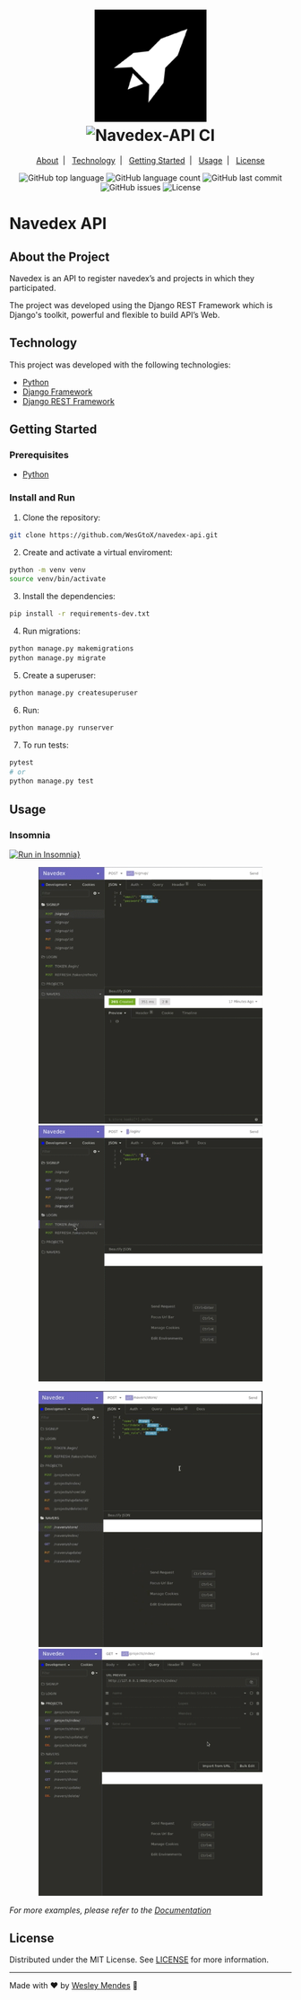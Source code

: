 <h1 align="center">
  <a href="https://github.com/WesGtoX/navedex-api">
    <img src=".github/logo.png" alt="Navedex API" title="Navedex API" width="200px">
  </a>
  <br />
  <img alt="Navedex-API CI" src="https://github.com/WesGtoX/navedex-api/workflows/Navedex-API%20CI/badge.svg" />
</h1>

<p align="center">
  <a href="#about-the-project">About</a>&nbsp;&nbsp;|&nbsp;&nbsp;
  <a href="#technology">Technology</a>&nbsp;&nbsp;|&nbsp;&nbsp;
  <a href="#getting-started">Getting Started</a>&nbsp;&nbsp;|&nbsp;&nbsp;
  <a href="#usage">Usage</a>&nbsp;&nbsp;|&nbsp;&nbsp;
  <a href="#license">License</a>
</p>

<p align="center">
  <img alt="GitHub top language" src="https://img.shields.io/github/languages/top/wesgtox/navedex-api?style=plastic" />
  <img alt="GitHub language count" src="https://img.shields.io/github/languages/count/wesgtox/navedex-api?style=plastic" />
  <img alt="GitHub last commit" src="https://img.shields.io/github/last-commit/wesgtox/navedex-api?style=plastic" />
  <img alt="GitHub issues" src="https://img.shields.io/github/issues/wesgtox/navedex-api?style=plastic" />
  <img alt="License" src="https://img.shields.io/github/license/wesgtox/navedex-api?style=plastic" />
</p>


# Navedex API

## About the Project

Navedex is an API to register navedex’s and projects in which they participated.

The project was developed using the Django REST Framework which is Django's toolkit, powerful and flexible to build API’s Web.


## Technology 

This project was developed with the following technologies:

- [Python](https://www.python.org/)
- [Django Framework](https://www.djangoproject.com/)
- [Django REST Framework](https://www.django-rest-framework.org/)


## Getting Started

### Prerequisites

- [Python](https://www.python.org/)


### Install and Run

1. Clone the repository:
```bash
git clone https://github.com/WesGtoX/navedex-api.git
```
2. Create and activate a virtual enviroment:
```bash
python -m venv venv
source venv/bin/activate
```
3. Install the dependencies:
```bash
pip install -r requirements-dev.txt
```
4. Run migrations:
```bash
python manage.py makemigrations
python manage.py migrate
```
5. Create a superuser:
```bash
python manage.py createsuperuser
```
6. Run:
```bash
python manage.py runserver
```
7. To run tests:
```bash
pytest
# or
python manage.py test
```


## Usage

### Insomnia

[![Run in Insomnia}](https://insomnia.rest/images/run.svg)](https://insomnia.rest/run/?label=Navedex&uri=https%3A%2F%2Fraw.githubusercontent.com%2FWesGtoX%2Fnavedex-api%2Fmaster%2Fnavedex_insomnia.json)

<p align="center">
  <img src="misc/images/img01.gif" alt="Insomnia Example" width="400px" />
  <img src="misc/images/img02.gif" alt="Insomnia Example" width="400px" />
</p>

<p align="center">
  <img src="misc/images/img03.gif" alt="Insomnia Example" width="400px" />
  <img src="misc/images/img04.gif" alt="Insomnia Example" width="400px" />
</p>


_For more examples, please refer to the [Documentation](https://github.com/WesGtoX/navedex-api/wiki)_


## License

Distributed under the MIT License. See [LICENSE](LICENSE.md) for more information.

---

Made with ♥ by [Wesley Mendes](https://wesleymendes.com.br/) :wave:
